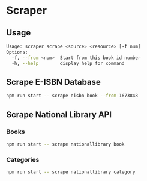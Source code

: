 # Scraper

## Usage

```bash
Usage: scraper scrape <source> <resource> [-f num]
Options:
  -f, --from <num>  Start from this book id number
  -h, --help        display help for command
```

## Scrape E-ISBN Database

```bash
npm run start -- scrape eisbn book --from 1673848
```

## Scrape National Library API

### Books

```bash
npm run start -- scrape nationallibrary book
```

### Categories

```bash
npm run start -- scrape nationallibrary category
```
